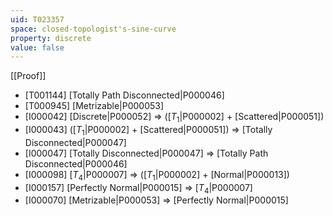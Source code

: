 ```yaml
---
uid: T023357
space: closed-topologist's-sine-curve
property: discrete
value: false
---
```

[[Proof]]

* [T001144] [Totally Path Disconnected|P000046]
* [T000945] [Metrizable|P000053]
* [I000042] [Discrete|P000052] => ([$T_1$|P000002] + [Scattered|P000051])
* [I000043] ([$T_1$|P000002] + [Scattered|P000051]) => [Totally Disconnected|P000047]
* [I000047] [Totally Disconnected|P000047] => [Totally Path Disconnected|P000046]
* [I000098] [$T_4$|P000007] => ([$T_1$|P000002] + [Normal|P000013])
* [I000157] [Perfectly Normal|P000015] => [$T_4$|P000007]
* [I000070] [Metrizable|P000053] => [Perfectly Normal|P000015]

